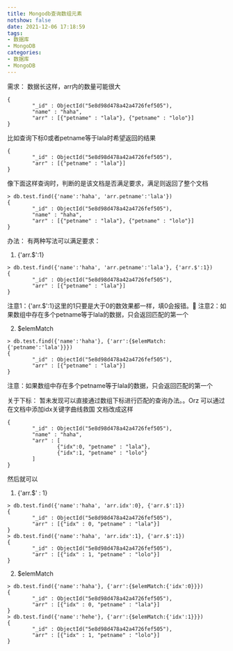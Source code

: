 ```yaml
---
title: Mongodb查询数组元素
notshow: false
date: 2021-12-06 17:18:59
tags:
- 数据库
- MongoDB
categories:
- 数据库
- MongoDB
---
```


需求：
数据长这样，arr内的数量可能很大
```
{
        "_id" : ObjectId("5e8d98d478a42a4726fef505"),
        "name" : "haha",
        "arr" : [{"petname" : "lala"}, {"petname" : "lolo"}]
}
```
比如查询下标0或者petname等于lala时希望返回的结果
```
{
        "_id" : ObjectId("5e8d98d478a42a4726fef505"),
        "arr" : [{"petname" : "lala"}]
}
```
像下面这样查询时，判断的是该文档是否满足要求，满足则返回了整个文档
```
> db.test.find({'name':'haha', 'arr.petname':'lala'})
{
        "_id" : ObjectId("5e8d98d478a42a4726fef505"),
        "name" : "haha",
        "arr" : [{"petname" : "lala"}, {"petname" : "lolo"}]
}
```

办法：
有两种写法可以满足要求：
1. {'arr.$':1}
```
> db.test.find({'name':'haha', 'arr.petname':'lala'}, {'arr.$':1})
{
        "_id" : ObjectId("5e8d98d478a42a4726fef505"),
        "arr" : [{"petname" : "lala"}]
}
```
注意1：{'arr.$':1}这里的1只要是大于0的数效果都一样，填0会报错。
注意2：如果数组中存在多个petname等于lala的数据，只会返回匹配的第一个

2. $elemMatch
```
> db.test.find({'name':'haha'}, {'arr':{$elemMatch:{'petname':'lala'}}})
{
        "_id" : ObjectId("5e8d98d478a42a4726fef505"),
        "arr" : [{"petname" : "lala"}]
}
```
注意：如果数组中存在多个petname等于lala的数据，只会返回匹配的第一个

关于下标：
暂未发现可以直接通过数组下标进行匹配的查询办法。。Orz
可以通过在文档中添加idx关键字曲线救国
文档改成这样
```
{
        "_id" : ObjectId("5e8d98d478a42a4726fef505"),
        "name" : "haha",
        "arr" : [
                {"idx":0, "petname" : "lala"},
                {"idx":1, "petname" : "lolo"}
        ]
}
```
然后就可以
1. {'arr.$' : 1}
```
> db.test.find({'name':'haha', 'arr.idx':0}, {'arr.$':1})
{
        "_id" : ObjectId("5e8d98d478a42a4726fef505"),
        "arr" : [{"idx" : 0, "petname" : "lala"}]
}
> db.test.find({'name':'haha', 'arr.idx':1}, {'arr.$':1})
{
        "_id" : ObjectId("5e8d98d478a42a4726fef505"),
        "arr" : [{"idx" : 1, "petname" : "lolo"}]
}
```

2. $elemMatch
```
> db.test.find({'name':'haha'}, {'arr':{$elemMatch:{'idx':0}}})
{
        "_id" : ObjectId("5e8d98d478a42a4726fef505"),
        "arr" : [{"idx" : 0, "petname" : "lala"}]
}
> db.test.find({'name':'hehe'}, {'arr':{$elemMatch:{'idx':1}}})
{
        "_id" : ObjectId("5e8d98d478a42a4726fef505"),
        "arr" : [{"idx" : 1, "petname" : "lolo"}]
}
```
